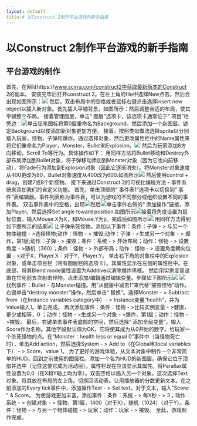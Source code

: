 ```yaml
---
layout: default
title:# 以Construct 2制作平台游戏的新手指南
---
```


# 以Construct 2制作平台游戏的新手指南

## 平台游戏的制作
   首先，在网址https://www.scirra.com/construct2中获取最新版本的Construct 2的副本。
   安装完毕后打开construct 2。在左上角的file中选择New点击。然后会出现如图所示：<img src="https://www.scirra.com/images/articles/newprojdialog65.png" />
   然后，双击布局中的空格或者鼠标右键点击选择insert new object以插入新对象。首先插入平铺背景，如图所示：<img scr="https://www.scirra.com/images/articles/insertobject.png" />然后调整合适的布局，使其平铺整个布局。
   接着管理图层，单击“ 图层”选项卡，该选项卡通常位于“ 项目”栏旁边：<img src="https://www.scirra.com/images/articles/layerstab.png" />单击铅笔图标将第0层重命名为Background。然后添加一个新图层。锁定Background以使添加新对象更加方便。
   接着，按照类似做法选择sprite以分别插入玩家，怪物，子弹和爆炸。通过选择对象，然后更改属性栏中的Name属性来将它们重命名为Player，Monster，Bullet和Explosion。<img src="https://www.scirra.com/images/articles/objectname.png" />
   然后为玩家添加8方向移动，Scroll To等行为。具体操作如下：<img scr="https://www.scirra.com/images/articles/openbehaviors.png" /><img scr="https://www.scirra.com/images/articles/add8dir.png" />
   用同样方法将Bullet移动和Destroy外部布局添加到Bullet对象，将子弹移动添加到Monster对象（因为它也向前移动），将Fade行为添加到Explosion对象（因此它逐渐消失）。将Monster对象速度从400更改为80，Bullet对象速度从400改为600.如图所示<img src="https://www.scirra.com/images/articles/bulletproperties.png" />
   然后使用control + drag，创建7或8个新怪物。
   接下来通过Construct 2的可视化编程方法 - 事件系统来添加我们的自定义功能。
   首先，单击顶部的“ 事件表1”选项卡以切换到“ 事件”表编辑器。事件列表称为事件表，可以为游戏的不同部分或组织设置不同的事件表。
   双击事件表中的空格，出现<img src="https://www.scirra.com/images/articles/newevent_2.png" />然后<img src="https://www.scirra.com/images/articles/everytickcnd.png" />单击事件右侧的“ 添加操作”链接，添加Player。然后选择Set angle toward position.如图所示<img src="https://www.scirra.com/images/articles/addactiondlg.png" />接着将角度设置为鼠标位置，输入Mouse.X为X，和Mouse.Y为ÿ。完成后如图所示<img src="https://www.scirra.com/images/articles/alwayslookatmouse.png" />
   用同样方法得到如下图所示的结果<img src="https://www.scirra.com/images/articles/spawnbullet2.png" />
   让子弹杀死怪物。添加以下事件：条件：子弹 - > 与另一个物体碰撞 - >选择怪物;动作：怪物 - > 摧毁;动作：子弹 - >生成另一个对象 - > 爆炸，第1层;动作：子弹 - > 摧毁；条件：系统 - > 开始布局；动作：怪物 - > 设置角度 - >随机（360）；条件：怪物 - > 外部布局；动作：怪物 - > 设置角度朝向位置 - >对于X，Player.X - 对于Y，Player.Y。
   单击右下角的对象栏中的Explosion对象，或单击项目栏（带有图层栏的选项卡）。其属性显示在左侧的属性栏中。在底部，将其Blend mode属性设置为Additive以消除爆炸黑框。
   然后用实例变量设置在它死前五次射击怪物。点击添加/编辑通过编辑变量。步骤如下图所示<img src="https://www.scirra.com/images/articles/instvars.png" /> <img src="https://www.scirra.com/images/articles/healthinstvar.png" />
   找到事件：Bullet - 与Monster碰撞。用“从健康中减去1”来代替“摧毁怪物”动作。右键单击“destroy monster”操作，然后单击“ 替换”。选择Monster - > Subtract from（在Instance variables category中）- > Instance变量“health”，并为Value输入1。单击完成。
   再次添加事件：条件：怪物 - >比较实例变量 - >健康，更少或相等，0 ；动作：怪物 - >生成另一个对象 - >爆炸，第1层；动作：怪物 - >摧毁。
   最后，右键单击事件表底部的空间，然后选择“ 添加全局变量”。输入Score作为名称。其他字段默认值为OK，它将使其成为从0开始的数字。给玩家一个杀死怪物的点。在“Monster：health less or equal 0”事件中（当怪物死亡时），单击Add action，然后选择System - > Add to（在Global和local variables下） - > Score，value 1。
   为了更好的游戏体验，从文本对象中制作一个非常简单的HUD。回到之前使用的图层栏。添加一个名为HUD的新图层。确保它位于顶部并选中（记住这使它成为活动层）。属性栏现在应该显示其属性。将Parallax属性设置为0,0（在X和Y轴上均为零）。双击空格以插入另一个对象。这次选择Text对象。将其放在布局的左上角。切换回活动表。让用播放器的分数更新文本。在之前添加的Every tick事件中，添加操作Text - > Set text。对于文本，输入"Score: " & Score。
   为使游戏更加丰富，添加事件：条件：系统 - > 每X秒 - > 3；动作：系统 - > 创建对象 - > 怪物，第1层，1400（对于X），随机（1024）（对于Y）。条件：怪物 - > 与另一个物体碰撞 - > 玩家；动作：玩家 - > 摧毁。
   至此，游戏制作完成。